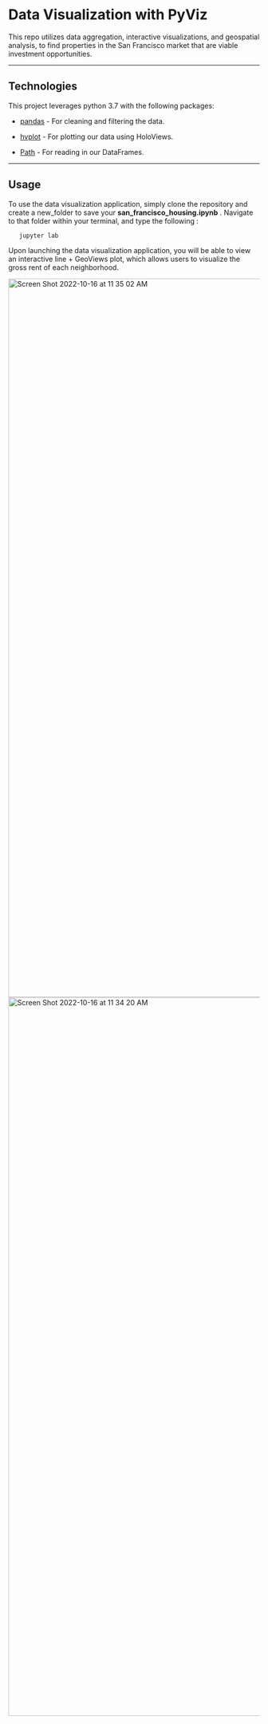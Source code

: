 # Data Visualization with PyViz

This repo utilizes data aggregation, interactive visualizations, and geospatial analysis, to find properties in the San Francisco market that are viable investment opportunities.

---

## Technologies

This project leverages python 3.7 with the following packages:

* [pandas](https://github.com/pandas-dev/pandas) - For cleaning and filtering the data.

* [hvplot](https://github.com/holoviz/hvplot) - For plotting our data using HoloViews. 

* [Path](https://github.com/jaraco/path) - For reading in our DataFrames. 

---

## Usage

To use the data visualization application, simply clone the repository and create a new_folder to save your **san_francisco_housing.ipynb** . Navigate to that folder within your terminal, and type the following :

```new_folder
   jupyter lab 
```

Upon launching the data visualization application, you will be able to view an interactive line + GeoViews plot, which allows users to visualize the gross rent of each neighborhood. 

<img width="1440" alt="Screen Shot 2022-10-16 at 11 35 02 AM" src="https://user-images.githubusercontent.com/105071493/196052129-0deeb2b3-eafe-4d5e-82fd-7ad1eeee16ad.png">

<img width="1440" alt="Screen Shot 2022-10-16 at 11 34 20 AM" src="https://user-images.githubusercontent.com/105071493/196052132-38d2001b-74b6-4599-ad67-4c2d3dda6f30.png">


